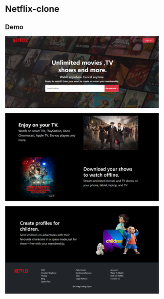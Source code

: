 # Netflix-clone

## Demo
![Netflix website](https://github.com/Chirag-Berde/Netflix-clone/blob/main/screenshots/Screenshot%202023-10-16%20195103.png)

![Netflix website](https://github.com/Chirag-Berde/Netflix-clone/blob/main/screenshots/Screenshot%202023-10-16%20195152.png)

![Netflix website](https://github.com/Chirag-Berde/Netflix-clone/blob/main/screenshots/Screenshot%202023-10-16%20195814.png)

